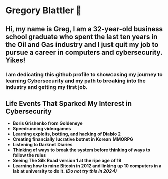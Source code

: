 # Gregory Blattler 👋

<h2>Hi, my name is Greg, I am a 32-year-old business school graduate who spent the last ten years in the Oil and Gas industry and I just quit my job to pursue a career in computers and cybersecurity. Yikes!



</h2>
<h3> I am dedicating this github profile to showcasing my journey to learning Cybersecurity and my path to breaking into the industry and getting my first job.</h3>
                                                                                
## Life Events That Sparked My Interest in Cybersecurity

- **Boris Grishenko from Goldeneye**
- **Speedrunning videogames**
- **Learning exploits, botting, and hacking of Diablo 2**
- **Creating financially lucrative botnet in Korean MMORPG**
- **Listening to Darknet Diaries**
- **Thinking of ways to break the system before thinking of ways to follow the rules**
- **Seeing The Silk Road version 1 at the ripe age of 19**
- **Learning how to mine Bitcoin in 2012 and linking up 10 computers in a lab at university to do it. _(Do not try this in 2024)_**
